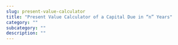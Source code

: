 ```yaml
---
slug: present-value-calculator
title: "Present Value Calculator of a Capital Due in “n” Years"
category: ""
subcategory: ""
description: ""
---
```


